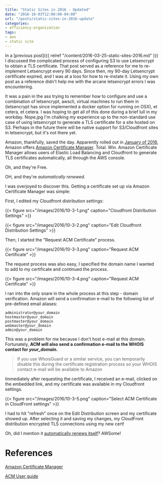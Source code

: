 ```yaml
---
title: "Static Sites in 2016 - Updated"
date: "2016-10-03T12:00:00-04:00"
url: "/posts/static-sites-in-2016-update"
categories:
- efficiency-organization
tags:
- aws
- static site
---
```


In a [previous post]({{ relref "/content/2016-03-25-static-sites-2016.md" }}) I
discussed the complicated process of configuring S3 to use Letsencrypt to obtain
a TLS certificate. That post served as a reference for me to re-implement
Letsencrypt every 90 days. Since then, my 90-day Letsencrypt certificate
expired, and I was at a loss for how to re-instate it. Using my own post as a
reference didn't help me with the arcane letsencrypt errors I was encountering.

It was a pain in the ass trying to remember how to configure and use a
combination of letsencrypt, awscli, virtual machines to run them in (letsencrypt
has since implemented a docker option for running on OSX), et cetera, et cetera.
I was hoping to get all of this done during a brief lull in my workday. Nope.jpg
I'm chalking my experience up to the non-standard use case of using letsencrypt
to generate a TLS certificate for a site hosted on S3. Perhaps in the future
there will be native support for S3/Cloudfront sites in letsencrypt, but it's
not there yet.

Amazon, thankfully, saved the day. Apparently rolled out in [January of
2016][GeekWire], Amazon offers [Amazon Certificate Manager][ACM]. Total. Win.
Amazon Certificate Manager allows users of Elastic Load Balancing and Cloudfront
to generate TLS certificates automatically, all through the AWS console.

Oh, and they're Free.

OH, and they're *automatically renewed*.

I was overjoyed to discover this. Getting a certificate set up via Amazon
Certificate Manager was simple:

First, I edited my Cloudfront distribution settings:

{{< figure src="/images/2016/10-3-1.png" caption="Cloudfront Distribution Settings" >}}

{{< figure src="/images/2016/10-3-2.png" caption="Edit Cloudfront Distribution Settings" >}}

Then, I started the "Request ACM Certificate" process.

{{< figure src="/images/2016/10-3-3.png" caption="Request ACM Certificate" >}}

The request process was also easy, I specified the domain name I wanted to add
to my certificate and continued the process.

{{< figure src="/images/2016/10-3-4.png" caption="Request ACM Certificate" >}}

I ran into the only snare in the whole process at this step - domain
verification. Amazon will send a confirmation e-mail to the following list of
pre-defined email aliases:

~~~~
administrator@your_domain
hostmaster@your_domain
postmaster@your_domain
webmaster@your_domain
admin@your_domain
~~~~

This was a problem for me because I don't host e-mail at this domain.
Fortunately, __ACM will also send a confirmation e-mail to the WHOIS contact for
*your_domain.*__

> If you use WhoisGuard or a similar service, you can temporarily disable this
> during the certificate registration process so your WHOIS contact e-mail will
> be available to Amazon

Immediately after requesting the certificate, I received an e-mail, clicked on
the embedded link, and my certificate was available in my Cloudfront settings.

{{< figure src="/images/2016/10-3-5.png" caption="Select ACM Certificate in CloudFront settings" >}}

I had to hit "refresh" once on the Edit Distribution screen and my certificate
showed up. After selecting it and saving my changes, my CloudFront distribution
encrypted TLS connections using my new cert!

Oh, did I mention it [automatically renews itself][ACM Renewal]? AWSome!

# References

[Amazon Certificate Manager][ACM]

[ACM User guide][ACM User guide]

[GeekWire]: http://www.geekwire.com/2016/amazon-launches-certificate-manager-offering-free-ssltls-certificates-for-aws-resources/
[ACM]: https://aws.amazon.com/certificate-manager/ 
[ACM Renewal]: http://docs.aws.amazon.com/acm/latest/userguide/acm-renewal.html 
[ACM User guide]: http://docs.aws.amazon.com/acm/latest/userguide/acm-overview.html
